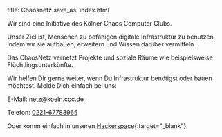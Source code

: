 title: Chaosnetz
save_as: index.html

Wir sind eine Initiative des Kölner Chaos Computer Clubs.

Unser Ziel ist, Menschen zu befähigen digitale Infrastruktur zu benutzen, indem wir sie aufbauen, erweitern und Wissen darüber vermitteln.

Das ChaosNetz vernetzt Projekte und soziale Räume wie beispielsweise Flüchtlingsunterkünfte.

Wir helfen Dir gerne weiter, wenn Du Infrastruktur benötigst oder bauen möchtest. Melde Dich einfach bei uns:

E-Mail: [netz@koeln.ccc.de](mailto:netz@koeln.ccc.de)

Telefon: [0221-67783965](tel:+4922167783965)

Oder komm einfach in unseren [Hackerspace](https://koeln.ccc.de){:target="_blank"}.
